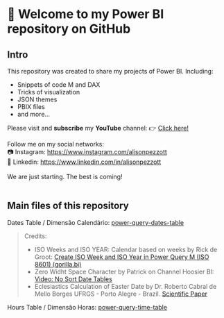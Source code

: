 # 👋 Welcome to my Power BI repository on GitHub

## Intro

This repository was created to share my projects of Power BI. Including:
- Snippets of code M and DAX
- Tricks of visualization
- JSON themes
- PBIX files
- and more...

Please visit and **subscribe** my **YouTube** channel: 👉 [Click here!](https://www.youtube.com/c/alisonpezzott/?sub_confirmation=1) <br>

Follow me on my social networks: <br>
📷 Instagram: https://www.instagram.com/alisonpezzott <br>
💼 Linkedin: https://www.linkedin.com/in/alisonpezzott <br>
<br>
We are just starting. The best is coming!<br>
<br>
## Main files of this repository
Dates Table / Dimensão Calendário: [power-query-dates-table](https://github.com/alisonpezzott/powerbi/blob/main/power-query-dates-table)<br>
> Credits:
> - ISO Weeks and ISO YEAR: Calendar based on weeks by Rick de Groot: [Create ISO Week and ISO Year in Power Query M (ISO 8601) (gorilla.bi)](https://gorilla.bi/power-query/create-iso-week-and-iso-year/#final-code-iso-week)
> - Zero Widht Space Character by Patrick on Channel Hoosier BI: [Video: No Sort Date Tables](https://youtu.be/E0oe7k0UXXY)
> - Eclesiastics Calculation of Easter Date by Dr. Roberto Cabral de Mello Borges UFRGS - Porto Alegre - Brazil. [Scientific Paper](https://www.inf.ufrgs.br/~cabral/Pascoa.html)

Hours Table / Dimensão Horas: [power-query-time-table](https://github.com/alisonpezzott/powerbi/blob/main/power-query-time-table)


